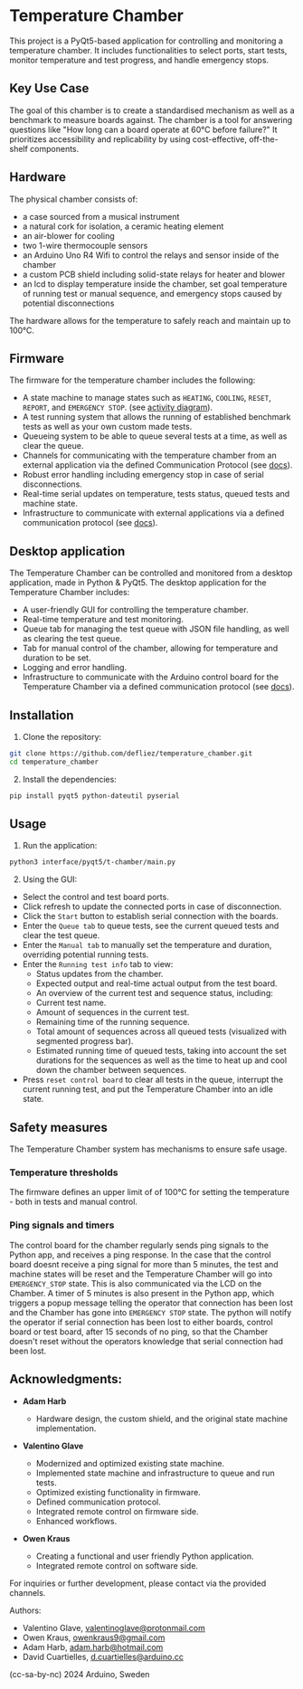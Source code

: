 # Temperature Chamber
This project is a PyQt5-based application for controlling and monitoring a temperature chamber. It includes functionalities to select ports, start tests, monitor temperature and test progress, and handle emergency stops.


## Key Use Case
The goal of this chamber is to create a standardised mechanism as well as a benchmark
to measure boards against. The chamber is a tool for answering questions like "How long can a board
operate at 60°C before failure?" It prioritizes accessibility and replicability by using cost-effective,
off-the-shelf components.

## Hardware
The physical chamber consists of:
- a case sourced from a musical instrument
- a natural cork for isolation, a ceramic heating element
- an air-blower for cooling 
- two 1-wire thermocouple sensors
- an Arduino Uno R4 Wifi to control the relays and sensor inside of the chamber
- a custom PCB shield including solid-state relays for heater and blower
- an lcd to display temperature inside the chamber, set goal temperature of running test or manual sequence, and emergency stops caused by potential disconnections

The hardware allows for the temperature to safely reach and maintain up to 100°C.

## Firmware
The firmware for the temperature chamber includes the following:
- A state machine to manage states such as ```HEATING```, ```COOLING```, ```RESET```, ```REPORT```, and ```EMERGENCY STOP```. (see [activity diagram](https://github.com/defliez/temperature_chamber/blob/main/docs/state-machine-activity-diagram.pdf)).
- A test running system that allows the running of established benchmark tests as well as your own custom made tests.
- Queueing system to be able to queue several tests at a time, as well as clear the queue.
- Channels for communicating with the temperature chamber from an external application via the defined Communication Protocol (see [docs](https://github.com/defliez/temperature_chamber/blob/main/docs/docs.md)).
- Robust error handling including emergency stop in case of serial disconnections.
- Real-time serial updates on temperature, tests status, queued tests and machine state.
- Infrastructure to communicate with external applications via a defined communication protocol (see [docs](https://github.com/defliez/temperature_chamber/blob/main/docs/docs.md)).

## Desktop application
The Temperature Chamber can be controlled and monitored from a desktop application, made in Python & PyQt5.
The desktop application for the Temperature Chamber includes:
- A user-friendly GUI for controlling the temperature chamber.
- Real-time temperature and test monitoring.
- Queue tab for managing the test queue with JSON file handling, as well as clearing the test queue.
- Tab for manual control of the chamber, allowing for temperature and duration to be set.
- Logging and error handling.
- Infrastructure to communicate with the Arduino control board for the Temperature Chamber via a defined communication protocol (see [docs](https://github.com/defliez/temperature_chamber/blob/main/docs/docs.md)).





## Installation
1. Clone the repository:
```sh
git clone https://github.com/defliez/temperature_chamber.git
cd temperature_chamber
```

2. Install the dependencies:
```sh
pip install pyqt5 python-dateutil pyserial
```

## Usage
1. Run the application:
```sh
python3 interface/pyqt5/t-chamber/main.py
```

2. Using the GUI:
- Select the control and test board ports.
- Click refresh to update the connected ports in case of disconnection.
- Click the `Start` button to establish serial connection with the boards.
- Enter the `Queue tab` to queue tests, see the current queued tests and clear the test queue.
- Enter the `Manual tab` to manually set the temperature and duration, overriding potential running tests.
- Enter the `Running test info` tab to view:
    - Status updates from the chamber.
    - Expected output and real-time actual output from the test board.
    - An overview of the current test and sequence status, including:
    - Current test name.
    - Amount of sequences in the current test.
    - Remaining time of the running sequence.
    - Total amount of sequences across all queued tests (visualized with segmented progress bar).
    - Estimated running time of queued tests, taking into account the set durations for the sequences as well as the time to heat up and cool down the chamber between sequences.
- Press `reset control board` to clear all tests in the queue, interrupt the current running test, and put the Temperature Chamber into an idle state.

## Safety measures
The Temperature Chamber system has mechanisms to ensure safe usage.

### Temperature thresholds
The firmware defines an upper limit of of 100°C for setting the temperature - both in tests and manual control. 

### Ping signals and timers
The control board for the chamber regularly sends ping signals to the Python app, and receives a ping response. In the case that the control board doesnt receive a ping signal for more than 5 minutes, the test and machine states will be reset and the Temperature Chamber will go into `EMERGENCY_STOP` state. This is also communicated via the LCD on the Chamber. A timer of 5 minutes is also present in the Python app, which triggers a popup message telling the operator that connection has been lost and the Chamber has gone into `EMERGENCY STOP` state. The python will notify the operator if serial connection has been lost to either boards, control board or test board, after 15 seconds of no ping, so that the Chamber doesn't reset without the operators knowledge that serial connection had been lost.


## Acknowledgments:
- **Adam Harb**
    - Hardware design, the custom shield, and the original state machine implementation.
- **Valentino Glave**
    - Modernized and optimized existing state machine.
    - Implemented state machine and infrastructure to queue and run tests.
    - Optimized existing functionality in firmware.
    - Defined communication protocol.
    - Integrated remote control on firmware side.
    - Enhanced workflows.


- **Owen Kraus**
    - Creating a functional and user friendly Python application.
    - Integrated remote control on software side.

For inquiries or further development, please contact via the provided channels.

Authors:
* Valentino Glave, <valentinoglave@protonmail.com>
* Owen Kraus, <owenkraus9@gmail.com>
 * Adam Harb, <adam.harb@hotmail.com>
 * David Cuartielles, <d.cuartielles@arduino.cc>

 (cc-sa-by-nc) 2024 Arduino, Sweden

